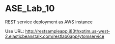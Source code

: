 # ASE_Lab_10
REST service deployment as AWS instance

Use URL: <http://restsampleapp.j83thxptjm.us-west-2.elasticbeanstalk.com/restlab6app/ytomservice>
